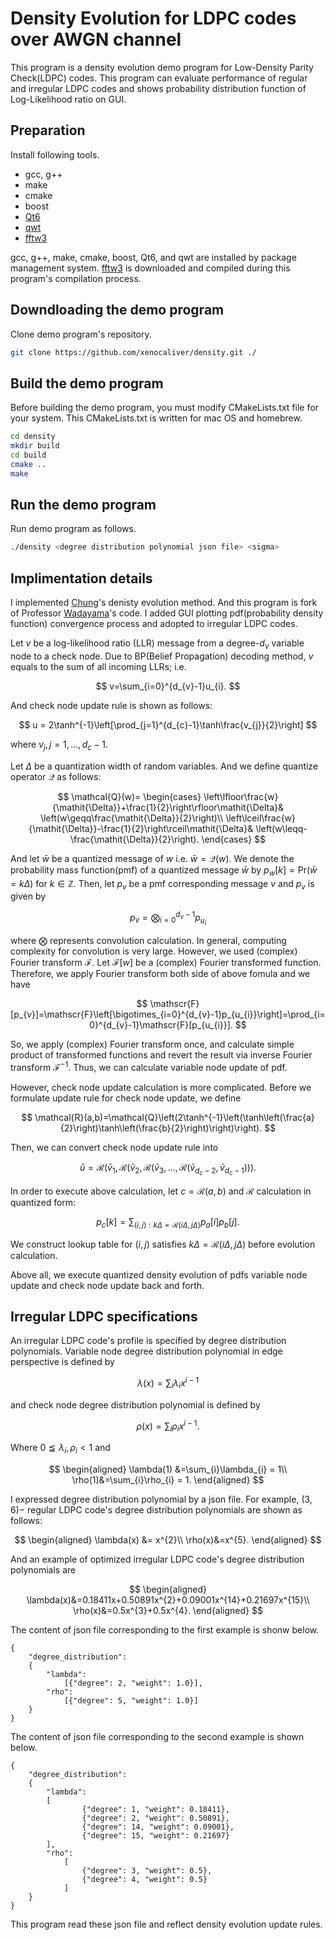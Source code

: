 # Density Evolution for LDPC codes over AWGN channel 
This program is a density evolution demo program for Low-Density Parity Check(LDPC) codes. This program can evaluate performance of regular and irregular LDPC codes and shows probability distribution function of Log-Likelihood ratio on GUI.
## Preparation
Install following tools.
- gcc, g++
- make
- cmake
- boost
- [Qt6](https://www.qt.io/product/qt6)
- [qwt](https://qwt.sourceforge.io/index.html)
- [fftw3](http://fftw.org)

gcc, g++, make, cmake, boost, Qt6, and qwt are installed by package management system. [fftw3](http://fftw.org) is downloaded and compiled during this program's compilation process.

## Downdloading the demo program
Clone demo program's repository.

```sh
git clone https://github.com/xenocaliver/density.git ./
```
## Build the demo program
Before building the demo program, you must modify CMakeLists.txt file for your system. This CMakeLists.txt is written for mac OS and homebrew.

```sh
cd density
mkdir build
cd build
cmake ..
make
```

## Run the demo program
Run demo program as follows.

```sh
./density <degree distribution polynomial json file> <sigma>
```

## Implimentation details
I implemented [Chung](https://ieeexplore.ieee.org/document/905935)'s denisty evolution method. And this program is fork of Professor [Wadayama](https://wadayama.github.io)'s code.
I added GUI plotting pdf(probability density function) convergence process and adopted to irregular LDPC codes. 

Let $v$ be a log-likelihood ratio (LLR) message from a degree-$d_{v}$ variable node to a check node. Due to BP(Belief Propagation) decoding method, $v$ equals to the sum of all incoming LLRs; i.e.

$$
v=\sum_{i=0}^{d_{v}-1}u_{i}.
$$

And check node update rule is shown as follows:

$$
u = 2\tanh^{-1}\left[\prod_{j=1}^{d_{c}-1}\tanh\frac{v_{j}}{2}\right]
$$

where $v_{j}, j=1,\ldots,d_{c}-1$.

Let $\mathit{\Delta}$ be a quantization width of random variables. And we define quantize operator $\mathcal{Q}$ as follows:

$$
\mathcal{Q}(w)=
\begin{cases}
\left\lfloor\frac{w}{\mathit{\Delta}}+\frac{1}{2}\right\rfloor\mathit{\Delta}& \left(w\geqq\frac{\mathit{\Delta}}{2}\right)\\
\left\lceil\frac{w}{\mathit{\Delta}}-\frac{1}{2}\right\rceil\mathit{\Delta}& \left(w\leqq-\frac{\mathit{\Delta}}{2}\right).
\end{cases}
$$

And let $\bar{w}$ be a quantized message of $w$ i.e. $\bar{w}=\mathcal{Q}(w)$. We denote the probability mass function(pmf) of a quantized message $\bar{w}$ by $p_{w}[k]=\mathrm{Pr}(\bar{w}=k\mathit{\Delta})$ for $k\in\mathbb{Z}$. Then, let $p_{v}$ be a pmf corresponding message $v$ and $p_{v}$ is given by

$$
p_{v}=\bigotimes_{i=0}^{d_{v}-1}p_{u_{i}}
$$

where $\bigotimes$ represents convolution calculation. In general, computing complexity for convolution is very large. However, we used (complex) Fourier transform $\mathscr{F}$. Let $\mathscr{F}[w]$ be a (complex) Fourier transformed function. Therefore, we apply Fourier transform both side of above fomula and we have

$$
\mathscr{F}[p_{v}]=\mathscr{F}\left[\bigotimes_{i=0}^{d_{v}-1}p_{u_{i}}\right]=\prod_{i=0}^{d_{v}-1}\mathscr{F}[p_{u_{i}}].
$$

So, we apply (complex) Fourier transform once, and calculate simple product of transformed functions and revert the result via inverse Fourier transform $\mathscr{F}^{-1}$. Thus, we can calculate variable node update of pdf.

However, check node update calculation is more complicated. Before we formulate update rule for check node update, we define

$$
\mathcal{R}(a,b)=\mathcal{Q}\left(2\tanh^{-1}\left(\tanh\left(\frac{a}{2}\right)\tanh\left(\frac{b}{2}\right)\right)\right).
$$

Then, we can convert check node update rule into 

$$
\bar{u}=\mathcal{R}\left(\bar{v}_{1},\mathcal{R}(\bar{v}_{2},\mathcal{R}(\bar{v}_{3},\ldots,\mathcal{R}(\bar{v}_{d_{c}-2},\bar{v}_{d_{c}-1}))\right).
$$

In order to execute above calculation, let $c=\mathcal{R}(a,b)$ and $\mathcal{R}$ calculation in quantized form:

$$
p_{c}[k] = \sum_{(i,j):k\mathit{\Delta}=\mathcal{R}(i\mathit{\Delta},j\mathit{\Delta})}p_{a}[i]p_{b}[j].
$$

We construct lookup table for $(i,j)$ satisfies $k\mathit{\Delta}=\mathcal{R}(i\mathit{\Delta},j\mathit{\Delta})$ before evolution calculation.

Above all, we execute quantized density evolution of pdfs variable node update and check node update back and forth.

## Irregular LDPC specifications

An irregular LDPC code's profile is specified by degree distribution polynomials. Variable node degree distribution polynomial in edge perspective is defined by

$$
\lambda(x)=\sum_{i}\lambda_{i}x^{i-1}
$$

and check node degree distribution polynomial is defined by

$$
\rho(x)=\sum_{i}\rho_{i}x^{i-1}.
$$

Where $0\leqq\lambda_{i},\rho_{i} < 1$ and 

$$
\begin{aligned}
\lambda(1) &=\sum_{i}\lambda_{i} = 1\\
\rho(1)&=\sum_{i}\rho_{i} = 1.
\end{aligned}
$$

I expressed degree distribution polynomial by a json file. For example, $(3,6)-$ regular LDPC code's degree distribution polynomials are shown as follows:

$$
\begin{aligned}
\lambda(x) &= x^{2}\\
\rho(x)&=x^{5}.
\end{aligned}
$$

And an example of optimized irregular LDPC code's degree distribution polynomials are

$$
\begin{aligned}
\lambda(x)&=0.18411x+0.50891x^{2}+0.09001x^{14}+0.21697x^{15}\\
\rho(x)&=0.5x^{3}+0.5x^{4}.
\end{aligned}
$$

The content of json file corresponding to the first example is shonw below.

```
{
    "degree_distribution":
    {
        "lambda":
            [{"degree": 2, "weight": 1.0}],
        "rho":
            [{"degree": 5, "weight": 1.0}]
    }
}
```

The content of json file corresponding to the second example is shown below.

```
{
    "degree_distribution":
    {
        "lambda":
        [
                {"degree": 1, "weight": 0.18411},
                {"degree": 2, "weight": 0.50891},
                {"degree": 14, "weight": 0.09001},
                {"degree": 15, "weight": 0.21697}
        ],
        "rho":
            [
                {"degree": 3, "weight": 0.5},
                {"degree": 4, "weight": 0.5}
            ]
    }
}
```

This program read these json file and reflect density evolution update rules.